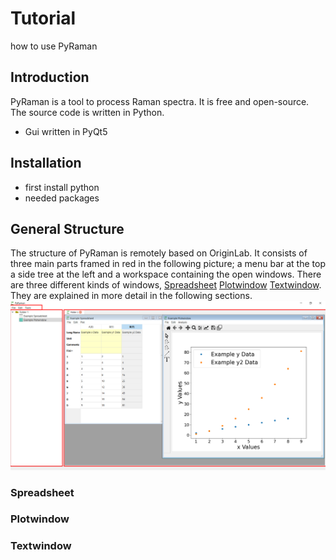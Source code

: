 # Tutorial
how to use PyRaman

## Introduction
PyRaman is a tool to process Raman spectra. It is free and open-source. 
The source code is written in Python. 
- Gui written in PyQt5
    
## Installation 
- first install python <br>
- needed packages


## General Structure 
The structure of PyRaman is remotely based on OriginLab. It consists of three main parts framed in red in the
following picture; a menu bar at the top a side tree at the left and a workspace containing the open windows.
There are three different kinds of windows,
[Spreadsheet](#Spreadsheet)
[Plotwindow](#Plotwindow)
[Textwindow](#Textwindow).
They are explained in more detail in the following sections.
![image](pics/Example_MainWindow.PNG)

###  Spreadsheet 

###  Plotwindow 

### Textwindow

